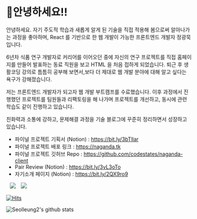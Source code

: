 # 🤲안녕하세요!!

안녕하세요. 자기 주도적 학습과 새롭게 알게 된 기술을 직접 적용해 봄으로써 알아나가는 과정을 좋아하며, React 를 기반으로 한 웹 개발이 가능한 프론트엔드 개발자 정광묵 입니다.

6년차 식품 연구 개발자로 커리어를 이어오던 중에 자신의 연구 프로젝트를 직접 홈페이지를 만들어 발표하는 동료 직원을 보고 HTML 을 처음 접하게 되었습니다. 퇴근 후 생활코딩 강의로 틈틈히 공부해 보면서,보다 더 제대로 웹 개발 분야에 대해 알고 싶다는 욕구가 강해졌습니다.

저는 프론트엔드 개발자가 되고자 웹 개발 부트캠프를 수료했습니다.
이후 과정에서 진행했던 프로젝트를 팀원들과 리팩토링을 해 나가며 프로젝트를 개선하고, 동시에 관련 학습도 같이 진행하고 있습니다.

친화력과 소통에 강하고, 문제해결 과정을 기술 블로그에 꾸준히 정리하면서 성장하고 있습니다.

- 파이널 프로젝트 기획서 (Notion) : https://bit.ly/3bTllar
- 파이널 프로젝트 배포 링크 : https://naganda.tk
- 파이널 프로젝트 깃허브 Repo : https://github.com/codestates/naganda-client
- Pair Review (Notion) : https://bit.ly/3vL3oTo
- 자기소개 페이지 (Notion) : https://bit.ly/2QX9ro9

<a href="https://github.com/seolleung2"><img src="https://img.shields.io/badge/Github-seolleung2-blue?style=flat&logo=github" style="height : auto; margin-left : 10px; margin-right : 10px;"></a> <a href="https://dev-seolleung2.netlify.app"><img src="https://img.shields.io/badge/Blog-seolleung2-orange?logo=Blogger"></a>

[![Hits](https://hits.seeyoufarm.com/api/count/incr/badge.svg?url=https%3A%2F%2Fgithub.com%2Fseolleung2%2Fhit-counter&count_bg=%2379C83D&title_bg=%23555555&icon=&icon_color=%23E7E7E7&title=seolleung2++hits&edge_flat=false)](https://hits.seeyoufarm.com)

![Seolleung2's github stats](https://github-readme-stats.vercel.app/api?username=seolleung2&show_icons=true&theme=radical)


